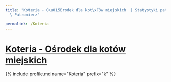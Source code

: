 ```yaml
---
title: "Koteria - O\u015Brodek dla kot\xF3w miejskich  | Statystyki patronite.pl |\
  \ Patromierz"

permalink: /Koteria
---
```


# [Koteria - Ośrodek dla kotów miejskich ](https://patronite.pl/Koteria)

{% include profile.md name="Koteria" prefix="k" %}
